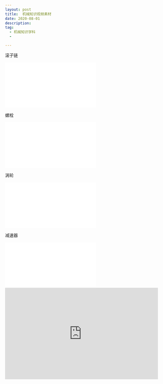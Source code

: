 ```yaml
---
layout: post
title:  机械知识视频素材
date: 2020-08-01
description:  
tag: 
  - 机械知识学科
  -

---
```



滚子链
<iframe src="//player.bilibili.com/player.html?aid=796762072&bvid=BV1pC4y1t7ef&cid=225235408&page=1" scrolling="no" border="0" frameborder="no" framespacing="0" allowfullscreen="true"> </iframe>

螺栓
<iframe src="//player.bilibili.com/player.html?aid=884261753&bvid=BV14K4y1Y755&cid=225235797&page=1" scrolling="no" border="0" frameborder="no" framespacing="0" allowfullscreen="true"> </iframe>

涡轮
<iframe src="//player.bilibili.com/player.html?aid=884370318&bvid=BV1fK4y1Y7Ly&cid=225234892&page=1" scrolling="no" border="0" frameborder="no" framespacing="0" allowfullscreen="true"> </iframe>

减速器
<iframe src="//player.bilibili.com/player.html?aid=669350970&bvid=BV1ea4y1772J&cid=225233677&page=1" scrolling="no" border="0" frameborder="no" framespacing="0" allowfullscreen="true"> </iframe>

<div style="position: relative; padding: 30% 45%;">
<iframe style="position: absolute; width: 100%; height: 100%; left: 0; top: 0;" src="https://player.bilibili.com/player.html?cid=225235408&aid=796762072&page=1&as_wide=1&high_quality=1&danmaku=0" frameborder="no" scrolling="no"></iframe>
</div>


























